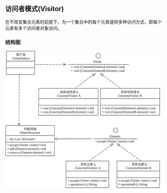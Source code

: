 ## 访问者模式(Visitor)


在不改变集合元素的前提下，为一个集合中的每个元素提供多种访问方式，即每个元素有多个访问者对象访问。
### 结构图
![Visitor](images/visitor.png "访问者模式")
